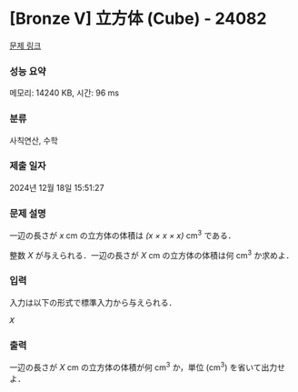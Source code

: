 # [Bronze V] 立方体 (Cube) - 24082 

[문제 링크](https://www.acmicpc.net/problem/24082) 

### 성능 요약

메모리: 14240 KB, 시간: 96 ms

### 분류

사칙연산, 수학

### 제출 일자

2024년 12월 18일 15:51:27

### 문제 설명

<p>一辺の長さが <var>x</var> cm の立方体の体積は <var>(x × x × x)</var> cm<sup>3</sup> である．</p>

<p>整数 <var>X</var> が与えられる．一辺の長さが <var>X</var> cm の立方体の体積は何 cm<sup>3</sup> か求めよ．</p>

### 입력 

 <p>入力は以下の形式で標準入力から与えられる．</p>

<pre><var>X</var></pre>

### 출력 

 <p>一辺の長さが <var>X</var> cm の立方体の体積が何 cm<sup>3</sup> か，単位 (cm<sup>3</sup>) を省いて出力せよ．</p>


